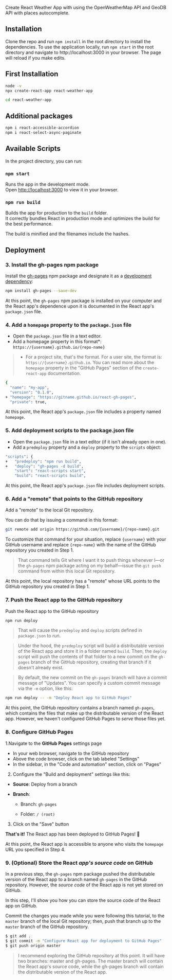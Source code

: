 Create React Weather App with using the OpenWeatherMap API and GeoDB API with places autocomplete.
## Installation
Clone the repo and run `npm install` in the root directory to install the dependencies. To use the application locally, run `npm start` in the root directory and navigate to http://localhost:3000 in your browser. The page will reload if you make edits.

## First Installation
```bash
node -v
npx create-react-app react-weather-app

cd react-weather-app
```

## Additional packages
```bash
npm i react-accessible-accordion
npm i react-select-async-paginate
```

## Available Scripts

In the project directory, you can run:

### `npm start`

Runs the app in the development mode.\
Open [http://localhost:3000](http://localhost:3000) to view it in your browser.

### `npm run build`

Builds the app for production to the `build` folder.\
It correctly bundles React in production mode and optimizes the build for the best performance.

The build is minified and the filenames include the hashes.

## Deployment

### 3. Install the gh-pages npm package
Install the [gh-pages](https://github.com/tschaub/gh-pages) npm package and designate it as a [development dependency](https://docs.npmjs.com/specifying-dependencies-and-devdependencies-in-a-package-json-file):
```bash
npm install gh-pages --save-dev
```
At this point, the `gh-pages` npm package is installed on your computer and the React app's dependence upon it is documented in the React app's `package.json` file.

### 4. Add a `homepage` property to the `package.json` file
- Open the `package.json` file in a text editor.
- Add a homepage property in this format*: `https://{username}.github.io/{repo-name}`

> * For a project site, that's the format. For a user site, the format is: `https://{username}.github.io`. You can read more about the `homepage` property in the "GitHub Pages" section of the `create-react-app` documentation.
```bash
{
  "name": "my-app",
  "version": "0.1.0",
+ "homepage": "https://gitname.github.io/react-gh-pages",
  "private": true,
```
At this point, the React app's `package.json` file includes a property named `homepage`.

### 5. Add deployment scripts to the **package.json** file

- Open the `package.json` file in a text editor (if it isn't already open in one).
- Add a `predeploy` property and a `deploy` property to the `scripts` object:
```bash
"scripts": {
+   "predeploy": "npm run build",
+   "deploy": "gh-pages -d build",
    "start": "react-scripts start",
    "build": "react-scripts build",
```
At this point, the React app's `package.json` file includes deployment scripts.

### 6. Add a "remote" that points to the GitHub repository
Add a "remote" to the local Git repository.

You can do that by issuing a command in this format:
```bash
git remote add origin https://github.com/{username}/{repo-name}.git
````
To customize that command for your situation, replace `{username}` with your GitHub username and replace `{repo-name}` with the name of the GitHub repository you created in Step 1.

> That command tells Git where I want it to push things whenever I—or the `gh-pages` npm package acting on my behalf—issue the `git push` command from within this local Git repository.

At this point, the local repository has a "remote" whose URL points to the GitHub repository you created in Step 1.

### 7. Push the React app to the GitHub repository
Push the React app to the GitHub repository
```bash
npm run deploy
```
> That will cause the `predeploy` and `deploy` scripts defined in `package.json` to run.

> Under the hood, the `predeploy` script will build a distributable version of the React app and store it in a folder named `build`. Then, the `deploy` script will push the contents of that folder to a new commit on the `gh-pages` branch of the GitHub repository, creating that branch if it doesn't already exist.

> By default, the new commit on the `gh-pages` branch will have a commit message of "Updates". You can specify a custom commit message via the `-m` option, like this:
```bash
npm run deploy -- -m "Deploy React app to GitHub Pages"
```
At this point, the GitHub repository contains a branch named `gh-pages`, which contains the files that make up the distributable version of the React app. However, we haven't configured GitHub Pages to *serve* those files yet.

### 8. Configure GitHub Pages
1.Navigate to the **GitHub Pages** settings page

- In your web browser, navigate to the GitHub repository
- Above the code browser, click on the tab labeled "Settings"
- In the sidebar, in the "Code and automation" section, click on "Pages"

2. Configure the "Build and deployment" settings like this:
- **Source**: Deploy from a branch
- **Branch**:

    - Branch: `gh-pages`

    - Folder: `/ (root)`

3. Click on the "Save" button

**That's it!** The React app has been deployed to GitHub Pages! 🚀

At this point, the React app is accessible to anyone who visits the `homepage` URL you specified in Step 4.

### 9. (Optional) Store the React *app's source code* on GitHub
In a previous step, the `gh-pages` npm package pushed the distributable version of the React app to a branch named `gh-pages` in the GitHub repository. However, the *source code* of the React app is not yet stored on GitHub.

In this step, I'll show you how you can store the source code of the React app on GitHub.

Commit the changes you made while you were following this tutorial, to the `master` branch of the local Git repository; then, push that branch up to the `master` branch of the GitHub repository.
```bash
$ git add .
$ git commit -m "Configure React app for deployment to GitHub Pages"
$ git push origin master
```
> I recommend exploring the GitHub repository at this point. It will have two branches: master and gh-pages. The master branch will contain the React app's source code, while the gh-pages branch will contain the distributable version of the React app.

